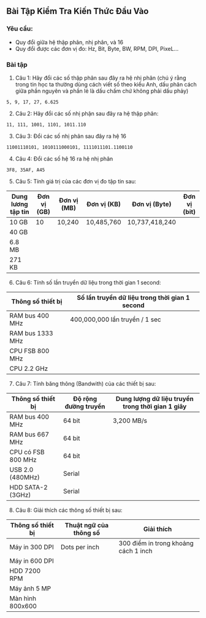 ## Bài Tập Kiểm Tra Kiến Thức Đầu Vào

### Yêu cầu:

- Quy đổi giữa hệ thập phân, nhị phân, và 16
- Quy đổi được các đơn vị đo: Hz, Bit, Byte, BW, RPM, DPI, PixeL...

### Bài tập

1. Câu 1: Hãy đổi các số thập phân sau đây ra hệ nhị phân (chú ý rằng trong tin học ta thường dùng cách viết số theo kiểu Anh, dấu phân cách giữa phần nguyên và phần lẻ là dấu chấm chứ không phải dấu phảy)

`5, 9, 17, 27, 6.625`

2. Câu 2: Hãy đổi các số nhị phận sau đây ra hệ thập phân:

`11, 111, 1001, 1101, 1011.110`

3. Câu 3: Đổi các số nhị phân sau đây ra hệ 16

`11001110101, 1010111000101, 1111011101.1100110`

4. Câu 4: Đổi các số hệ 16 ra hệ nhị phân

`3F8, 35AF, A45`

5. Câu 5: Tính giá trị của các đơn vị đo tập tin sau:

| Dung lương tập tin | Đơn vị (GB) | Đơn vị (MB) | Đơn vị (KB) | Đơn vị (Byte)  | Đơn vị (bit)|
|--------------------|-------------|-------------|-------------|----------------|-------------|
| 10 GB  | 10  |   10,240| 10,485,760  | 10,737,418,240 ||
| 40 GB  | | | | | |
| 6.8 MB | | | | | |
| 271 KB | | | | | |

6. Câu 6: Tính số lần truyển dữ liệu trong thời gian 1 second:

Thông số thiết bị | Số lần truyền dữ liệu trong thời gian 1 second |
------------------|------------------------------------------------|
RAM bus 400 MHz   |  400,000,000 lần truyền / 1 sec |
RAM bus 1333 MHz  | |
CPU FSB 800 MHz   | |
CPU 2.2 GHz   | |

7. Câu 7: Tính băng thông (Bandwith) của các thiết bị sau:

Thông số thiết bị  |  Độ rộng đường truyền |  Dung lượng dữ liệu truyền trong thời gian 1 giây
---|---|---
RAM bus 400 MHz|   64 bit  |   3,200 MB/s
RAM bus 667 MHz|  64 bit   |  
CPU có FSB 800 MHz |  64 bit   |  
USB 2.0 (480MHz)   |  Serial   |  
HDD SATA-2 (3GHz)  |  Serial   |  

8. Câu 8: Giải thích các thông số thiết bị sau:

Thông số thiết bị   | Thuật ngữ của thông số   | Giải thích
------------------- | ------------------------ | --------------------------------------
Máy in 300 DPI  | Dots per inch| 300 điểm in trong khoảng cách 1 inch
Máy in 600 DPI  |  |
HDD 7200 RPM|  |
Máy ảnh 5 MP|  |
Màn hình 800x600|  |

